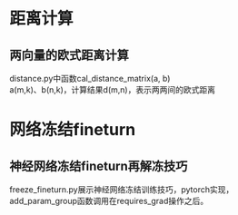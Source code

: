 # 距离计算
## 两向量的欧式距离计算
distance.py中函数cal_distance_matrix(a, b)<br>
a(m,k)、b(n,k)，计算结果d(m,n)，表示两两间的欧式距离
# 网络冻结fineturn
## 神经网络冻结fineturn再解冻技巧
freeze_fineturn.py展示神经网络冻结训练技巧，pytorch实现，add_param_group函数调用在requires_grad操作之后。
